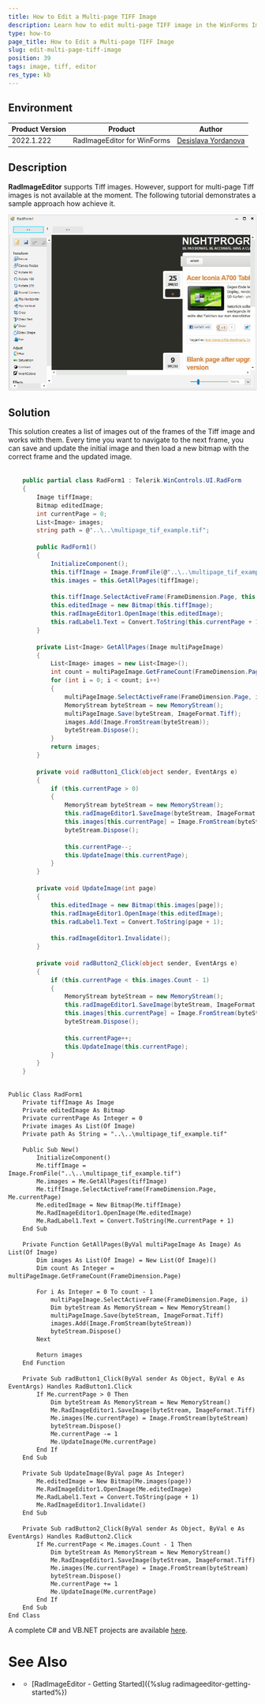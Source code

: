 ```yaml
---
title: How to Edit a Multi-page TIFF Image
description: Learn how to edit multi-page TIFF image in the WinForms ImageEditor.
type: how-to 
page_title: How to Edit a Multi-page TIFF Image
slug: edit-multi-page-tiff-image
position: 39
tags: image, tiff, editor
res_type: kb
---
```


## Environment
 
|Product Version|Product|Author|
|----|----|----|
|2022.1.222|RadImageEditor for WinForms|[Desislava Yordanova](https://www.telerik.com/blogs/author/desislava-yordanova)|


## Description

**RadImageEditor** supports Tiff images. However, support for multi-page Tiff images is not available at the moment. The following tutorial demonstrates a sample approach how achieve it.

![edit-multi-page-tiff-image 001](images/edit-multi-page-tiff-image001.gif)

## Solution

This solution creates a list of images out of the frames of the Tiff image and works with them. Every time you want to navigate to the next frame, you can save and update the initial image and then load a new bitmap with the correct frame and the updated image. 
 

````C#      
      
    public partial class RadForm1 : Telerik.WinControls.UI.RadForm
    {
        Image tiffImage;
        Bitmap editedImage;
        int currentPage = 0;
        List<Image> images;
        string path = @"..\..\multipage_tif_example.tif";

        public RadForm1()
        {
            InitializeComponent();
            this.tiffImage = Image.FromFile(@"..\..\multipage_tif_example.tif");
            this.images = this.GetAllPages(tiffImage);

            this.tiffImage.SelectActiveFrame(FrameDimension.Page, this.currentPage);
            this.editedImage = new Bitmap(this.tiffImage);
            this.radImageEditor1.OpenImage(this.editedImage);
            this.radLabel1.Text = Convert.ToString(this.currentPage + 1);
        }

        private List<Image> GetAllPages(Image multiPageImage)
        {
            List<Image> images = new List<Image>();
            int count = multiPageImage.GetFrameCount(FrameDimension.Page);
            for (int i = 0; i < count; i++)
            {
                multiPageImage.SelectActiveFrame(FrameDimension.Page, i);
                MemoryStream byteStream = new MemoryStream();
                multiPageImage.Save(byteStream, ImageFormat.Tiff);
                images.Add(Image.FromStream(byteStream));
                byteStream.Dispose();
            }
            return images;
        }

        private void radButton1_Click(object sender, EventArgs e)
        {
            if (this.currentPage > 0)
            {
                MemoryStream byteStream = new MemoryStream();
                this.radImageEditor1.SaveImage(byteStream, ImageFormat.Tiff);
                this.images[this.currentPage] = Image.FromStream(byteStream);
                byteStream.Dispose();

                this.currentPage--;
                this.UpdateImage(this.currentPage);
            }
        }

        private void UpdateImage(int page)
        {
            this.editedImage = new Bitmap(this.images[page]);
            this.radImageEditor1.OpenImage(this.editedImage);
            this.radLabel1.Text = Convert.ToString(page + 1);

            this.radImageEditor1.Invalidate();
        }

        private void radButton2_Click(object sender, EventArgs e)
        {
            if (this.currentPage < this.images.Count - 1)
            {
                MemoryStream byteStream = new MemoryStream();
                this.radImageEditor1.SaveImage(byteStream, ImageFormat.Tiff);
                this.images[this.currentPage] = Image.FromStream(byteStream);
                byteStream.Dispose();

                this.currentPage++;
                this.UpdateImage(this.currentPage);
            }
        }
    }

````
````VB.NET

Public Class RadForm1
    Private tiffImage As Image
    Private editedImage As Bitmap
    Private currentPage As Integer = 0
    Private images As List(Of Image)
    Private path As String = "..\..\multipage_tif_example.tif"

    Public Sub New()
        InitializeComponent()
        Me.tiffImage = Image.FromFile("..\..\multipage_tif_example.tif")
        Me.images = Me.GetAllPages(tiffImage)
        Me.tiffImage.SelectActiveFrame(FrameDimension.Page, Me.currentPage)
        Me.editedImage = New Bitmap(Me.tiffImage)
        Me.RadImageEditor1.OpenImage(Me.editedImage)
        Me.RadLabel1.Text = Convert.ToString(Me.currentPage + 1)
    End Sub

    Private Function GetAllPages(ByVal multiPageImage As Image) As List(Of Image)
        Dim images As List(Of Image) = New List(Of Image)()
        Dim count As Integer = multiPageImage.GetFrameCount(FrameDimension.Page)

        For i As Integer = 0 To count - 1
            multiPageImage.SelectActiveFrame(FrameDimension.Page, i)
            Dim byteStream As MemoryStream = New MemoryStream()
            multiPageImage.Save(byteStream, ImageFormat.Tiff)
            images.Add(Image.FromStream(byteStream))
            byteStream.Dispose()
        Next

        Return images
    End Function

    Private Sub radButton1_Click(ByVal sender As Object, ByVal e As EventArgs) Handles RadButton1.Click
        If Me.currentPage > 0 Then
            Dim byteStream As MemoryStream = New MemoryStream()
            Me.RadImageEditor1.SaveImage(byteStream, ImageFormat.Tiff)
            Me.images(Me.currentPage) = Image.FromStream(byteStream)
            byteStream.Dispose()
            Me.currentPage -= 1
            Me.UpdateImage(Me.currentPage)
        End If
    End Sub

    Private Sub UpdateImage(ByVal page As Integer)
        Me.editedImage = New Bitmap(Me.images(page))
        Me.RadImageEditor1.OpenImage(Me.editedImage)
        Me.RadLabel1.Text = Convert.ToString(page + 1)
        Me.RadImageEditor1.Invalidate()
    End Sub

    Private Sub radButton2_Click(ByVal sender As Object, ByVal e As EventArgs) Handles RadButton2.Click
        If Me.currentPage < Me.images.Count - 1 Then
            Dim byteStream As MemoryStream = New MemoryStream()
            Me.RadImageEditor1.SaveImage(byteStream, ImageFormat.Tiff)
            Me.images(Me.currentPage) = Image.FromStream(byteStream)
            byteStream.Dispose()
            Me.currentPage += 1
            Me.UpdateImage(Me.currentPage)
        End If
    End Sub
End Class

````

A complete C# and VB.NET projects are available [here](https://github.com/telerik/winforms-sdk/tree/master/ImageEditor/RadImageEditorMultiPageTiff).

# See Also

* * [RadImageEditor - Getting Started]({%slug radimageeditor-getting-started%})
